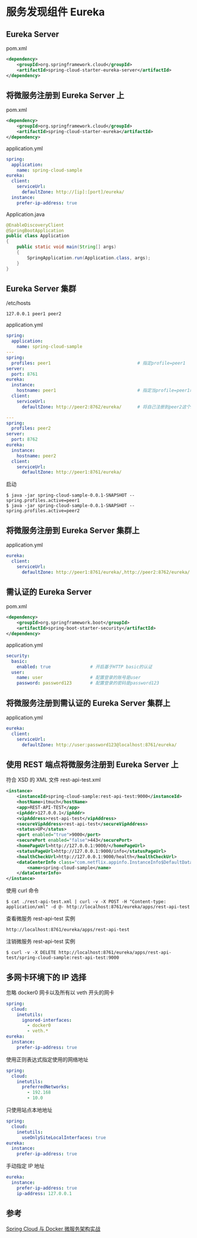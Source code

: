 # 服务发现组件 Eureka

## Eureka Server
pom.xml
```xml
<dependency>
    <groupId>org.springframework.cloud</groupId>
    <artifactId>spring-cloud-starter-eureka-server</artifactId>
</dependency>
```

## 将微服务注册到 Eureka Server 上
pom.xml
```xml
<dependency>
    <groupId>org.springframework.cloud</groupId>
    <artifactId>spring-cloud-starter-eureka</artifactId>
</dependency>
```

application.yml
```yml
spring:
  application:
    name: spring-cloud-sample
eureka:
  client:
    serviceUrl:
      defaultZone: http://[ip]:[port]/eureka/
  instance:
    prefer-ip-address: true
```

Application.java
```java
@EnableDiscoveryClient
@SpringBootApplication
public class Application
{
    public static void main(String[] args)
    {
        SpringApplication.run(Application.class, args);
    }
}
```

## Eureka Server 集群
/etc/hosts
```hosts
127.0.0.1 peer1 peer2
```

application.yml
```yml
spring:
  application:
    name: spring-cloud-sample
---
spring:
  profiles: peer1                                 # 指定profile=peer1
server:
  port: 8761
eureka:
  instance:
    hostname: peer1                               # 指定当profile=peer1时，主机名是peer1
  client:
    serviceUrl:
      defaultZone: http://peer2:8762/eureka/      # 将自己注册到peer2这个Eureka上面去

---
spring:
  profiles: peer2
server:
  port: 8762
eureka:
  instance:
    hostname: peer2
  client:
    serviceUrl:
      defaultZone: http://peer1:8761/eureka/
```

启动
```shell
$ java -jar spring-cloud-sample-0.0.1-SNAPSHOT --spring.profiles.active=peer1
$ java -jar spring-cloud-sample-0.0.1-SNAPSHOT --spring.profiles.active=peer2
```

## 将微服务注册到 Eureka Server 集群上

application.yml
```yml
eureka:
  client:
    serviceUrl:
      defaultZone: http://peer1:8761/eureka/,http://peer2:8762/eureka/
```

## 需认证的 Eureka Server

pom.xml
```xml
<dependency>
    <groupId>org.springframework.boot</groupId>
    <artifactId>spring-boot-starter-security</artifactId>
</dependency>
```

application.yml
```yml
security:
  basic:
    enabled: true               # 开启基于HTTP basic的认证
  user:
    name: user                  # 配置登录的账号是user
    password: password123       # 配置登录的密码是password123
```

## 将微服务注册到需认证的 Eureka Server 集群上

application.yml
```yml
eureka:
  client:
    serviceUrl:
      defaultZone: http://user:password123@localhost:8761/eureka/
```

## 使用 REST 端点将微服务注册到 Eureka Server 上

符合 XSD 的 XML 文件 rest-api-test.xml
```xml
<instance>
    <instanceId>spring-cloud-sample:rest-api-test:9000</instanceId>
    <hostName>itmuch</hostName>
    <app>REST-API-TEST</app>
    <ipAddr>127.0.0.1</ipAddr>
    <vipAddress>rest-api-test</vipAddress>
    <secureVipAddress>rest-api-test</secureVipAddress>
    <status>UP</status>
    <port enabled="true">9000</port>
    <securePort enabled="false">443</securePort>
    <homePageUrl>http://127.0.0.1:9000/</homePageUrl>
    <statusPageUrl>http://127.0.0.1:9000/info</statusPageUrl>
    <healthCheckUrl>http://127.0.0.1:9000/health</healthCheckUrl>
    <dataCenterInfo class="com.netflix.appinfo.InstanceInfo$DefaultDataCenterInfo">
        <name>spring-cloud-sample</name>
    </dataCenterInfo>
</instance>
```

使用 curl 命令
```shell
$ cat ./rest-api-test.xml | curl -v -X POST -H "Content-type: application/xml" -d @- http://localhost:8761/eureka/apps/rest-api-test
```

查看微服务 rest-api-test 实例
```url
http://localhost:8761/eureka/apps/rest-api-test
```

注销微服务 rest-api-test 实例
```shell
$ curl -v -X DELETE http://localhost:8761/eureka/apps/rest-api-test/spring-cloud-sample:rest-api-test:9000
```

## 多网卡环境下的 IP 选择

忽略 docker0 网卡以及所有以 veth 开头的网卡
```yml
spring:
  cloud:
    inetutils:
      ignored-interfaces:
        - docker0
        - veth.*
eureka:
  instance:
    prefer-ip-address: true
```

使用正则表达式指定使用的网络地址
```yml
spring:
  cloud:
    inetutils:
      preferredNetworks:
        - 192.168
        - 10.0
```

只使用站点本地地址
```yml
spring:
  cloud:
    inetutils:
      useOnlySiteLocalInterfaces: true
eureka:
  instance:
    prefer-ip-address: true
```

手动指定 IP 地址
```yml
eureka:
  instance:
    prefer-ip-address: true
    ip-address: 127.0.0.1
```

## 参考
[Spring Cloud 与 Docker 微服务架构实战](https://github.com/itmuch/spring-cloud-docker-microservice-book-code)  
